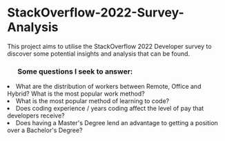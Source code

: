 # StackOverflow-2022-Survey-Analysis


This project aims to utilise the StackOverflow 2022 Developer survey to discover some potential insights and analysis that can be found. <br>

<ul> <strong><h3>Some questions I seek to answer: </h3></strong></ul>
<li> What are the distribution of workers between Remote, Office and Hybrid? What is the most popular work method? </li>
<li> What is the most popular method of learning to code?</li>
<li> Does coding experience / years coding affect the level of pay that developers receive?</li>
<li> Does having a Master's Degree lend an advantage to getting a position over a Bachelor's Degree? </li>
